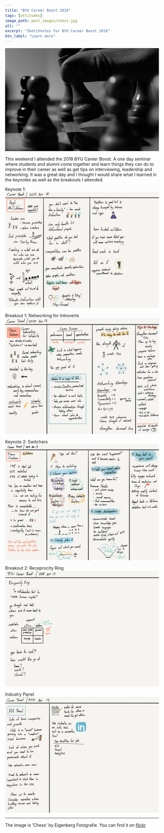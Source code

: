 ```yaml
---
title: "BYU Career Boost 2018"
tags: [attitudes]
image_path: post_images/chess.jpg
alt: ""
excerpt: "Sketchnotes for BYU Career Boost 2018"
btn_label: "Learn more"
---
```

![chess][image]

This weekend I attended the 2018 BYU Career Boost. A one day seminar where students and alumni come together and learn things they can do to improve in their career as well as get tips on interviewing, leadership and networking. It was a great day and I thought I would share what I learned in the keynotes as well as the breakouts I attended.

Keynote 1:
[![keynote 1][career_boost_1]][career_boost_1]

Breakout 1: Networking for Introverts
[![breakout 1][career_boost_2]][career_boost_2]

Keynote 2: Switchers
[![keynote 2][career_boost_3]][career_boost_3]

Breakout 2: Receprocity Ring
[![breakout 2][career_boost_4]][career_boost_4]

Industry Panel
[![panel][career_boost_5]][career_boost_5]

---
The image is 'Chess' by Eigenberg Fotografie. You can find it on [flickr][flickr]

[image]: /images/post_images/chess.jpg
[flickr]: https://www.flickr.com/photos/damionroeien/11122262203

[career_boost_1]: /images/byu_career_boost_2018/career_boost_1.png
[career_boost_2]: /images/byu_career_boost_2018/career_boost_2.png
[career_boost_3]: /images/byu_career_boost_2018/career_boost_3.png
[career_boost_4]: /images/byu_career_boost_2018/career_boost_4.png
[career_boost_5]: /images/byu_career_boost_2018/career_boost_5.png
